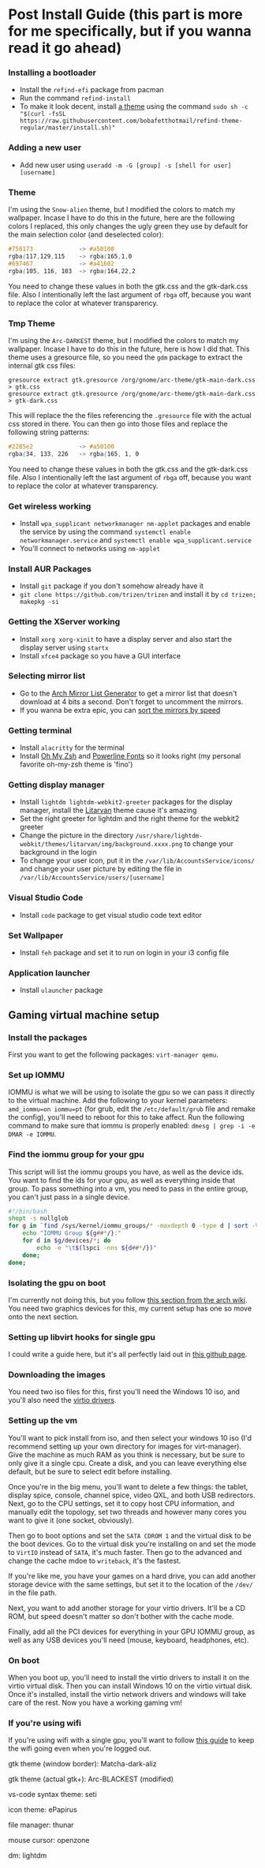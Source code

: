 # Post Install Guide (this part is more for me specifically, but if you wanna read it go ahead)

### Installing a bootloader
- Install the `refind-efi` package from pacman
- Run the command `refind-install`
- To make it look decent, install [a theme](https://github.com/bobafetthotmail/refind-theme-regular) using the command `sudo sh -c "$(curl -fsSL https://raw.githubusercontent.com/bobafetthotmail/refind-theme-regular/master/install.sh)"`

### Adding a new user
- Add new user using `useradd -m -G [group] -s [shell for user] [username]`

### Theme
I'm using the `Snow-alien` theme, but I modified the colors to match my wallpaper. Incase I have to do this in the future, here are the following colors I replaced, this only changes the ugly green they use by default for the main selection color (and deselected color):
```css
#758173             -> #a50100
rgba(117,129,115    -> rgba(165,1,0
#697467             -> #a41602
rgba(105, 116, 103  -> rgba(164,22,2
```
You need to change these values in both the gtk.css and the gtk-dark.css file. Also I intentionally left the last argument of `rbga` off, because you want to replace the color at whatever transparency.

### Tmp Theme
I'm using the `Arc-DARKEST` theme, but I modified the colors to match my wallpaper. Incase I have to do this in the future, here is how I did that. This theme uses a gresource file, so you need the `gdm` package to extract the internal gtk css files:
```
gresource extract gtk.gresource /org/gnome/arc-theme/gtk-main-dark.css > gtk.css
gresource extract gtk.gresource /org/gnome/arc-theme/gtk-main-dark.css > gtk-dark.css
```

This will replace the the files referencing the `.gresource` file with the actual css stored in there. You can then go into those files and replace the following string patterns:
```css
#2285e2             -> #a50100
rgba(34, 133, 226   -> rgba(165, 1, 0
```
You need to change these values in both the gtk.css and the gtk-dark.css file. Also I intentionally left the last argument of `rbga` off, because you want to replace the color at whatever transparency.

### Get wireless working
- Install `wpa_supplicant networkmanager nm-applet` packages and enable the service by using the command `systemctl enable networkmanager.service` and `systemctl enable wpa_supplicant.service`
- You'll connect to networks using `nm-applet`

### Install AUR Packages
- Install `git` package if you don't somehow already have it
- `git clone https://github.com/trizen/trizen` and install it by `cd trizen; makepkg -si`

### Getting the XServer working
- Install `xorg xorg-xinit` to have a display server and also start the display server using `startx`
- Install `xfce4` package so you have a GUI interface

### Selecting mirror list
- Go to the [Arch Mirror List Generator](https://www.archlinux.org/mirrorlist/) to get a mirror list that doesn't download at 4 bits a second. Don't forget to uncomment the mirrors.
- If you wanna be extra epic, you can [sort the mirrors by speed](https://wiki.archlinux.org/index.php/mirrors#List_by_speed)

### Getting terminal
- Install `alacritty` for the terminal
- Install [Oh My Zsh](https://github.com/robbyrussell/oh-my-zsh) and [Powerline Fonts](https://github.com/powerline/fonts) so it looks right (my personal favorite oh-my-zsh theme is 'fino')

### Getting display manager
- Install `lightdm lightdm-webkit2-greeter` packages for the display manager, install the [Litarvan](https://github.com/Litarvan/lightdm-webkit-theme-litarvan) theme cause it's amazing
- Set the right greeter for lightdm and the right theme for the webkit2 greeter
- Change the picture in the directory `/usr/share/lightdm-webkit/themes/litarvan/img/background.xxxx.png` to change your background in the login
- To change your user icon, put it in the `/var/lib/AccountsService/icons/` and change your user picture by editing the file in `/var/lib/AccountsService/users/[username]`

### Visual Studio Code
- Install `code` package to get visual studio code text editor

### Set Wallpaper
- Install `feh` package and set it to run on login in your i3 config file

### Application launcher
- Install `ulauncher` package

## Gaming virtual machine setup
### Install the packages
First you want to get the following packages: `virt-manager qemu`.

### Set up IOMMU
IOMMU is what we will be using to isolate the gpu so we can pass it directly to the virtual machine.
Add the following to your kernel parameters: `amd_iommu=on iommu=pt` (for grub, edit the `/etc/default/grub` file and remake the config), you'll need to reboot for this to take affect.
Run the following command to make sure that iommu is properly enabled: `dmesg | grep -i -e DMAR -e IOMMU`.

### Find the iommu group for your gpu
This script will list the iommu groups you have, as well as the device ids. You want to find the ids for your gpu, as well as everything inside that group. To pass something into a vm, you need to pass in the entire group, you can't just pass in a single device.
```bash
#!/bin/bash
shopt -s nullglob
for g in `find /sys/kernel/iommu_groups/* -maxdepth 0 -type d | sort -V`; do
    echo "IOMMU Group ${g##*/}:"
    for d in $g/devices/*; do
        echo -e "\t$(lspci -nns ${d##*/})"
    done;
done;
```

### Isolating the gpu on boot
I'm currently not doing this, but you follow [this section from the arch wiki](https://wiki.archlinux.org/title/PCI_passthrough_via_OVMF#Isolating_the_GPU).
You need two graphics devices for this, my current setup has one so move onto the next section.

### Setting up libvirt hooks for single gpu
I could write a guide here, but it's all perfectly laid out in [this github page](https://github.com/joeknock90/Single-GPU-Passthrough).

### Downloading the images
You need two iso files for this, first you'll need the Windows 10 iso, and you'll also need the [virtio drivers](https://github.com/virtio-win/virtio-win-pkg-scripts/blob/master/README.md).

### Setting up the vm
You'll want to pick install from iso, and then select your windows 10 iso (I'd recommend setting up your own directory for images for virt-manager).
Give the machine as much RAM as you think is necessary, but be sure to only give it a single cpu.
Create a disk, and you can leave everything else default, but be sure to select edit before installing.

Once you're in the big menu, you'll want to delete a few things: the tablet, display spice, console, channel spice, video QXL, and both USB redirectors.
Next, go to the CPU settings, set it to copy host CPU information, and manually edit the topology, set two threads and however many cores you want to give it (one socket, obviously).

Then go to boot options and set the `SATA CDROM 1` and the virtual disk to be the boot devices. Go to the virtual disk you're installing on and set the mode to `VirtIO` instead of `SATA`, it's much faster. Then go to the advanced and change the cache mdoe to `writeback`, it's the fastest.

If you're like me, you have your games on a hard drive, you can add another storage device with the same settings, but set it to the location of the `/dev/` in the file path.

Next, you want to add another storage for your virtio drivers. It'll be a CD ROM, but speed doesn't matter so don't bother with the cache mode.

Finally, add all the PCI devices for everything in your GPU IOMMU group, as well as any USB devices you'll need (mouse, keyboard, headphones, etc).

### On boot
When you boot up, you'll need to install the virtio drivers to install it on the virtio virtual disk. Then you can install Windows 10 on the virtio virtual disk.
Once it's installed, install the virtio network drivers and windows will take care of the rest. Now you have a working gaming vm!

### If you're using wifi
If you're using wifi with a single gpu, you'll want to follow [this guide](https://ubuntu.forumming.com/question/9718/stay-connected-to-wifi-when-all-users-log-out) to keep the wifi going even when you're logged out.

gtk theme (window border): Matcha-dark-aliz

gtk theme (actual gtk+): Arc-BLACKEST (modified)

vs-code syntax theme: seti

icon theme: ePapirus

file manager: thunar

mouse cursor: openzone

dm: lightdm